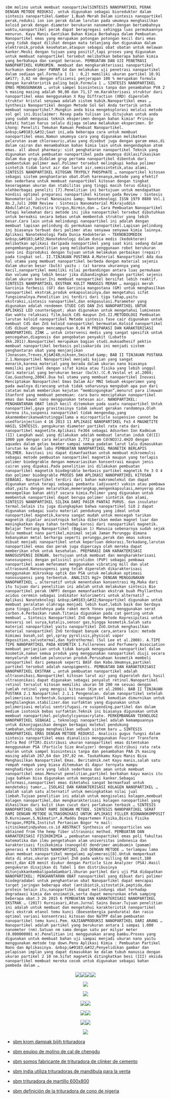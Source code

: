 
```
sbm molino untuk membuat nanopartikelSINTESIS NANOPARTIKEL PERAK DENGAN METODE REDUKSI. untuk digunakan sebagai bioreduktor dalam sintesis nanopartikel.Gambar 1.Buah Merah Dalam sintesis nanopartikel perak,reduksi ion ion perak dalam larutan pada umumnya menghasilkan koloid perak dengan diameter berukuran nanometer.Dengan bertambahnya waktu,nanopartikel perak dapat beragregasi sehingga luas permukaannya menurun. Kayu Manis Gantikan Bahan Kimia Berbahaya dalam Pembuatan. Nanopartikel emas yang merupakan potongan potongan kecil dari emas yang tidak dapat dilihat dengan mata telanjang dan digunakan dalam elektronik,produk kesehatan,ataupun sebagai obat obatan untuk melawan kanker.Meski dengan tujuan yang positif,tapi proses yang digunakan untuk membuat nanopartikel tersebut melibatkan beberapa bahan kimia yang berbahaya dan sangat beracun. PEMBUATAN DAN UJI PENETRASI NANOPARTIKEL KURKUMIN. membuat dan mengkarakterisasi nanopartikel kurkumin dendrimer PAMAM G4 dan melakukan uji penetrasi nanopartikel dalam sediaan gel.Formula 1 (1 : 0,2) memiliki ukuran partikel 10.91 &#177; 3,02 nm dengan efisiensi penjerapan 100 % merupakan formula dengan karakteristik paling baik.Formula 1 … SINTESIS NANOPARTIKEL EMAS MENGGUNAKAN … untuk sampel biosintesis tanpa dan penambahan PVA 2 % masing masing adalah 90,00 dan 71,17 nm.Karakterisasi struktur dari nanopartikel emas menggunakan X Ray Diffraction (XRD) diperoleh struktur kristal senyawa adalah sistem kubik.Nanopartikel emas … Synthesis Nanopartikel dengan Metode Sol Gel Anda tertarik untuk membuat nanopartikel?.Mungkin anda bisa mengeksplorasi melalui metode sol gel ini.Disclaimer: Resep pada tulisan ini ditujukan untuk anda yang sudah mengusai teknik eksperimen dengan bahan kimia! Prinsip kehati hatian harus selalu dijaga selama melakukan eksperimen. Dr Lhong: Peneliti Temukan Ramuan Pembuat Nanopartikel. &nbsp;&#0183;&#32;Saat ini,ada beberapa cara untuk membuat nanopartikel emas.Namun umumnya cara yang digunakan melibatkan pelarutan asam chloroauric,atau yang disebut juga dengan garam emas,di dalam cairan dan menambahkan bahan kimia lain untuk mengendapkan atom emas. all about pharmacy: sist penghataran nanopartikel Teknik yang digunakan untuk pembuatan nanopartikel pada umumnya diklasifikasikan dalam dua grup.Didalam grup pertama nanopartikel dibentuk dari pembentukan polimer awal.Polimer tersebut melingkupi kedua polimer sintetik tidak larut air dan larut air,semisintetik,atau alami. SINTESIS NANOPARTIKEL KITOSAN TRYPOLY PHOSPHATE … nanopartikel kitosan sebagai sistem penghantaran obat.Oleh karenanya,metode yang efektif dan sederhana untuk membuat nanopartikel kitosan dengan tingkat keseragaman ukuran dan stabilitas yang tinggi masih terus dikaji olehberbagai peneliti [7].Penelitian ini bertujuan untuk mendapatkan kondisi optimal preparasi nanopartikel kitosan pada Review : Sintesis Nanomaterial Jurnal Nanosains &amp; Nanoteknologi ISSN 1979 0880 Vol.1 No.2,Juli 2008 Review : Sintesis Nanomaterial Mikrajuddin Abdullah(a),Yudistira Virgus,Nirmin,dan … Cara Pembuatan Nanopartikel Tetapi kelemahan dari metode ini jika nanopartikel tersebut dibutuhkan untuk bereaksi secara bebas untuk membentuk struktur yang lebih besar.Cara lain untuk melindungi nanopartikel ini adalah dengan membuat lapisan pelindung di permukaan nanopartikel.Lapisan pelindung ini biasanya terbuat dari polimer atau senyawa senyawa kimia lainnya. Aplikasi Nanoteknologi Pada Dunia Kedokteran ~ TEKNOBIOMEDIK &nbsp;&#0183;&#32;Nanoteknologi dalam dunia medis (kedokteran) melibatkan aplikasi daripada nanopartikel yang saat kini sedang dalam pengembangan,penelitian yang melibatkan penggunaan robot berukuran nano ini diproduksi dengan tujuan untuk melakukan perbaikan (repair) pada tingkat sel. II.TINJAUAN PUSTAKA A.Material Nanopartikel Ada dua hal utama yang membuat nanopartikel berbeda dengan material sejenis dalam ukuran besar (bulk) yaitu : (a) karena ukurannya yang kecil,nanopartikel memiliki nilai perbandingan antara luas permukaan dan volume yang lebih besar jika dibandingkan dengan partikel sejenis dalam ukuran besar.Ini membuat nanopartikel bersifat lebih reaktif. SINTESIS NANOPARTIKEL EKSTRAK KULIT MANGGIS MERAH … manggis merah Garcinia forbesii (GF) dan Garcinia mangostana (GM) untuk menghasilkan nanopartikel ekstrak,produk enkapsulasinya,dan mengetahui sifat fungsionalnya.Penelitian ini terdiri dari tiga tahap,yaitu ekstraksi,sintesis nanopartikel,dan enkpasulasi.Parameter yang digunakan adalah rendemen STUDI CdS DAN ZnS NANOPARTIKEL UNTUK APLIKASI LED counter&quot; akan digunakan untuk mengetahui luminesen dan waktu relaksasi film,baik CdS maupun ZnS.II.METODOLOGI Pembuatan larutan koloid nanopartikel Metode sintesis fase cair digunakan untuk membuat CdS dan ZnS koloid nanopartikel bermuatan.Koloid nanopartikel CdS dibuat dengan mencampurkan 0,04 M PREPARASI DAN KARAKTERISASI NANOPARTIKEL ZINK … untuk intervensi medis yang sangat spesifik untuk pencegahan,diagnosis dan pengobatan penyakit (Lobatto dkk.2011).Nanopartikel merupakan bagian studi.mukoadhesif pektin membuat nanopartikel berbasis polisakarida ini menjadi sistem penghantaran obat yang menjanjikan (Jonassen,Treves,Kj&#248;niksen,Smistad &amp; BAB II TINJAUAN PUSTAKA 2.1.Nanopartikel Nanopartikel menjadi kajian yang sangat menarik,karena material yang berada dalam ukuran nano biasanya memiliki partikel dengan sifat kimia atau fisika yang lebih unggul dari material yang berukuran besar (bulk).(C.R.Vestal et al.2004; Cao,Guozhong,2004).Dua hal utama yang membuat nanopartikel Inovasi Menciptakan Nanopartikel Emas Dalam Air MNI Sebuah eksperimen yang pada awalnya dirancang untuk tidak seharusnya mengubah apa pun dari catatan malah memberikan kejutan “membingungkan”,menurut para ilmuwan Stanford yang membuat penemuan: cara baru menciptakan nanopartikel emas dan kawat nano menggunakan tetesan air. NANOPARTIKEL: PENGHANTARAN OBAT lebih kecil ditemukan pada suatu nanopartikel Untuk nanopartikel,gaya gravitasinya tidak sekuat gerakan randomnya.Oleh karena itu,suspensi nanopartikel tidak mengendap,yang akanmemberikanwaktutinggallama a microparticle suspension cannot be usedforinjection 4 16 2013 11 APLIKASI NANOPARTIKEL Fe3 4 MAGNETITE HASIL SINTESIS. pengukuran diameter partikel rata rata dari nanopartikel magnetite.Aplikasi Fe3O4 sebagai Adsorben Ion Kadmium (II) Langkah awal yang dilakukan adalah membuat larutan induk Cd(II) 1000 ppm dengan cara melarutkan 2,772 gram Cd(NO3)2.4H2O dengan aquades dalam gelas beaker sampai semua padatan larut lalu dimasukkan larutan ke dalam labu PEMBUATAN NANOPARTIKEL MAGNETIK BERLAPIS POLIMER. kavitasi ini dapat dimanfaatkan untuk membuat mikroemulsi sebagai metode pembuatan nanopartikel magnetik maupun yang terlapis polimer biodegrable dengan memvariasikan konsentrasi maupun jenis cairan yang dipakai.Pada penelitian ini dilakukan pembuatan nanopartikel magnetik biodegrable berbasis partikel magnetik Fe 3 O 4 dan polimer biodegrable PROSES DAN APLIKASI NANOPARTIKEL KITOSAN SEBAGAI. Nanopartikel terdiri dari bahan makromolekul dan dapat digunakan untuk terapi sebagai pembantu (adjuvant) vaksin atau pembawa obat,yaitu dengan melarutkan,memerangkap,mengenkapsulasi,menyerap atau menempelkan bahan aktif secara kimia.Polimer yang digunakan untuk membentuk nanopartikel dapat berupa polimer sintetik dan alami. SINTESIS NANOPARTIKEL SILIKA DARI PASIR PANTAI PURUS. dan insulator termal.Selain itu juga diungkapkan bahwa nanopartikel SiO 2 dapat digunakan sebagai suatu material pendukung yang ideal untuk nanopartikel magnetik,karena sangat mudah untuk mencegah tarikan magnetik dipolar anisotropik ketika diberikan medan magnet luar dan meningkatkan daya tahan terhadap korosi dari nanopartikel magnetik. Belajar Tentang Nanopartikel (Bagian 1) Manusia sebenarnya sudah sejak dulu membuat nano partikel,minimal sejak Jaman Perunggu dimana kebanyakan metal berharga seperti perunggu,perak dan emas sukses dibuat menjadi nanopartikel untuk keperluan dekorasi.Terkadang,larutan nanopartikel emas dan perak juga dipercaya oleh mereka dapat memberikan efek untuk kesehatan. PREPARASI DAN KARAKTERISASI NANOSUSPENSI DENGAN. bertujuan untuk membuat dan mengkarakterisasi nanosuspensi dengan polivinil pirolidon (PVP) sebagai pembawa nanopartikel asam mefenamat menggunakan vibrating mill dan alat ultrasound.Nanosuspensi yang telah diperoleh dikarakterisasi menggunakan mikroskop optik dan PSA untuk melakukan optimasi nanosuspensi yang terbentuk. ANALISIS Hg2+ DENGAN MENGGUNAKAN NANOPARTIKEL … alternatif untuk menentukan konsentrasi Hg.Maka dari itu tujuan dari penelitian ini adalah untuk melakukan sintesis Bio nanopartikel perak (NPP) dengan memanfaatkan ekstrak buah Phyllanthus acidus ceremin sebagai indikator kolorimetri untuk alternatif … Aplikasi Nanoteknologi &nbsp;&#0183;&#32;Nanopartikel digunakan untuk membuat peralatan olahraga menjadi lebih kuat,lebih baik dan berdaya guna tinggi.Contohnya pada raket merk Yonex yang menggunakan serat carbon.4.Perbaikan rumah.Titania digunakan pada cat genting untuk membuat … Sintesis Nanopartikel ZnO dengan Metode Kopresipitasi untuk konversi sel surya,katalis,sensor gas,hingga kosmetik.Salah satu material nanopartikel yaitu nanopartikel ZnO.Untuk menghasilkan material nanopartikel ZnO terdapat banyak cara,antara lain: metode kimiawi basah,sol gel,spray pyrolisis,physical vapor deposition,solvotermal,dan hydrothermal (Sul Lee et al.2008). A.TIPE TIPE NANOPARTIKEL PADA KOSMETIK 1.Fullerenes and Perfumery Association membuat perjanjian untuk tidak banyak menggunakan nanopartikel dalam kosmetik,namun semua produk yang menggunakan nanopartikel diuji secara menyeluruh sebelum peluncuran produk.Perusahaan kosmetik membeli nanopartikel dari pemasok seperti BASF dan Kobo.Umumnya,partikel partikel tersebut adalah nanopigments. PEMBUATAN DAN KARAKTERISASI NANOPARTIKEL EKSTRAK … untuk pembuatan nanopartikel adalah ultrasonikasi.Nanopartikel kitosan larut air yang diperoleh dari hasil ultrasonikasi dapat digunakan sebagai penyalut retinol.Nanopartikel retinol tersalut kitosan memiliki ukuran 50 200 nm sesuai dengan jumlah retinol yang mengisi kitosan (Kim et al.2006). BAB II TINJAUAN PUSTAKA 2.1 Nanopartikel 2.1.1 Pengenalan. dalam nanopartikel setelah polimerisasi terbentuk.Suspensi nanopartikel kemudian dimurnikan untuk menghilangkan.stabilizer.dan surfaktan yang digunakan untuk polimerisasi melalui sentrifugasi.re suspending.partikel dan dalam medium isotonik bebas surfaktan.Teknik ini biasanya digunakan untuk membuat nanopartikel.polybutylcyanoacrylate. PERKEMBANGAN TEKNOLOGI NANOPARTIKEL SEBAGAI … teknologi nanopartikel adalah kemampuannya untuk dikonjugasikan dengan berbagai molekul pendukung tambahan,sehingga menghasilkan sebuah sistem baru … SINTESIS NANOPARTIKEL EMAS DENGAN METODE REDUKSI. Analisis gugus fungsi dalam sintesis nanopartikel emas dianalisis menggunakan Fourier Transform Infra Red (FTIR).Distribusi ukuran nanopartikel emas ditentukan menggunakan PSA (Particle Size Analyzer) dengan distribusi rata rata ukuran untuk sampel biosintesis tanpa dan penambahan PAA 2% masing masing adalah 267,64 dan 197,82 nm. Taukahkamu Kayu Manis Bisa Menghasilkan Nanopartikel Emas. BeritaUnik.net Kayu manis,salah satu rempah rempah yang biasa ditemukan di dapur ternyata mampu menghadirkan cara yang lebih sederhana dan aman untuk membuat nanopartikel emas.Menurut penelitian,partikel berbahan kayu manis itu juga bahkan bisa digunakan untuk mengatasi kanker.Sebagai informasi,nanopartikel emas diketahui sangat bermanfaat untuk mendeteksi tumor,… ISOLASI DAN KARAKTERISASI KOLAGEN NANOPARTIKEL … adalah salah satu alternatif untuk meningkatkan nilai jual limbah.Tujuan penelitian ini adalah untuk mengisolasi kolagen,membuat kolagen nanopartikel,dan mengkarakterisasi kolagen nanopartikel yang dihasilkan dari kulit ikan cucut dari perlakuan terbaik … SINTESIS NANOPARTIKEL SERAT RAMI DENGAN METODE. SINTESIS NANOPARTIKEL SERAT RAMI DENGAN METODE ULTRASONIKASI UNTUK APLIKASI FILLER BIONANOKOMPOSIT D.Kurniawan,S.Nikmatin*,A.Maddu Departemen Fisika,Divisi Fisika Terapan,FMIPA,Institut Pertanian Bogor *e mail: sitinikmatin@yahoo.co.id ABSTRACT Synthesis of nanoparticles was obtained from the hemp fiber ultrasonic method. PEMBUATAN DAN KARAKTERISASI FISIKOKIMIA … pembuatan nanopartikel emas poli fakultas matematika dan ilmu pengetahuan alam universitas indonesia dan karakterisasi fisikokimia (nanogold) dendrimer amidoamin (pamam) generasi 4 SINTESIS NANOPARTIKEL ZnO DENGAN METODE … terlampau lama akan membuat nanopartikel mengalami aglomerasi[8].Untuk memperkuat data di atas,ukuran partikel ZnO pada waktu milling 60 menit,180 menit,dan 420 menit diukur dengan Particle Size Analyzer (PSA).Hasil pengukuran disajikan di Tabel 1 dan distribusinya ditunjukkankembalipadaGambar1.Ukuran partikel dari uji PSA didapatkan NANOPARTIKEL: PENGHANTARAN OBAT nanopartikel yang dibuat dari polimer biodegradabel untuk penghantaran obat Nanopartikel dapat mencapai target jaringan beberapa obat (antibiotik,sitostatik,peptida,dan protein Selain itu,nanopartikel dapat melindungi obat terhadap degradaasi kimia dan enzimatik,serta dapat menurunkan efek samping beberapa obat.3 26 2015 6 PEMBUATAN DAN KARAKTERISASI NANOPARTIKEL EKSTRAK … (2017) Kurniasari,Atun.Jurnal Sains Dasar.Tujuan penelitian ini adalah untuk membuat dan mengetahui karakteristik nanopartikel dari ekstrak etanol temu kunci (Boesenbergia pandurata) dan rasio optimal variasi konsentrasi kitosan dan NaTPP dalam pembuatan nanopartikel temu kunci.Pem. KAJIANPRODUKSI NANOPARTIKEL DARI ARANG … Nanopartikel adalah partikel yang berukuran antara 1 sampai 1.000 nanometer (nm).Satuan nm sama dengan satu per milyar meter (0.000000001 m).Penelitian ini menggunakan arang bambu.Proses yang digunakan untuk membuat bahan uji sampai menjadi ukuran nano yaitu menggunakan metode top down.Penu Aplikasi Kimia : Pembuatan Partikel Nano dan Aplikasinya. &nbsp;&#0183;&#32;Penyelidikan gambar dan pelapisan implan yang dapat dimasukkan ke dalam tubuh manusia dengan ukuran partikel 2 10 nm.Sifat magnetik ditingkatkan besi (III) oksida nanopartikel membuat mereka cocok untuk digunakan sebagai bahan pembeda dalam … 
```

<div align="center">

<a href="https://es-mill.shibang-china.com/github&k=sbm+molino+untuk+membuat+nanopartikel"><img src="https://static.shibang-china.com/es/mill/index.jpg"></a><a href="https://es-mill.shibang-china.com/materials.htmlgithub&k=sbm+molino+untuk+membuat+nanopartikel"><img src="https://static.shibang-china.com/es/mill/materials.jpg"></a><a href="https://es-mill.shibang-china.com/about.htmlgithub&k=sbm+molino+untuk+membuat+nanopartikel"><img src="https://static.shibang-china.com/es/mill/about.jpg"></a><a href="https://es-mill.shibang-china.com/contact.htmlgithub&k=sbm+molino+untuk+membuat+nanopartikel"><img src="https://static.shibang-china.com/es/mill/contact.jpg"></a>

<a href="https://es-mill.shibang-china.com/github&k=sbm+molino+untuk+membuat+nanopartikel"><img src="https://static.shibang-china.com/es/mill/banner.jpg"></a>

<a href="https://swt.shibang-china.com/github&k=sbm+molino+untuk+membuat+nanopartikel"><img src="https://static.shibang-china.com/es/mill/chat.jpg"></a>

<a href="https://es-mill.shibang-china.com/products/vertical-roller-mill.htmlgithub&k=sbm+molino+untuk+membuat+nanopartikel"><img src="https://static.shibang-china.com/es/mill/vertical.jpg"></a><a href="https://es-mill.shibang-china.com/products/raymond-mill.htmlgithub&k=sbm+molino+untuk+membuat+nanopartikel"><img src="https://static.shibang-china.com/es/mill/raymond.jpg"></a>

<a href="https://es-mill.shibang-china.com/products/ultrafine-grinding-mill.htmlgithub&k=sbm+molino+untuk+membuat+nanopartikel"><img src="https://static.shibang-china.com/es/mill/ultrafine.jpg"></a><a href="https://es-mill.shibang-china.com/products/trapezium-grinding-mill.htmlgithub&k=sbm+molino+untuk+membuat+nanopartikel"><img src="https://static.shibang-china.com/es/mill/trapezium.jpg"></a>

<a href="https://es-mill.shibang-china.com/products/ball-mill.htmlgithub&k=sbm+molino+untuk+membuat+nanopartikel"><img src="https://static.shibang-china.com/es/mill/ball.jpg"></a><a href="https://es-mill.shibang-china.com/products/hammer-mill.htmlgithub&k=sbm+molino+untuk+membuat+nanopartikel"><img src="https://static.shibang-china.com/es/mill/hammer.jpg"></a>

<a href="https://swt.shibang-china.com/github&k=sbm+molino+untuk+membuat+nanopartikel"><img src="https://static.shibang-china.com/es/mill/case.jpg"></a>

</div>


* [sbm krom dampak bijih trituradora](sbm%20krom%20dampak%20bijih%20trituradora.md)

* [sbm equipo de molino de cal de chengdu](sbm%20equipo%20de%20molino%20de%20cal%20de%20chengdu.md)

* [sbm somos fabricante de trituradora de clínker de cemento](sbm%20somos%20fabricante%20de%20trituradora%20de%20cl%C3%ADnker%20de%20cemento.md)

* [sbm india utiliza trituradoras de mandíbula para la venta](sbm%20india%20utiliza%20trituradoras%20de%20mand%C3%ADbula%20para%20la%20venta.md)

* [sbm trituradora de martillo 600x800](sbm%20trituradora%20de%20martillo%20600x800.md)

* [sbm definición de la trituradora de cono de nigeria](sbm%20definici%C3%B3n%20de%20la%20trituradora%20de%20cono%20de%20nigeria.md)